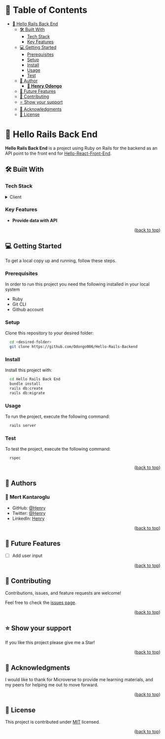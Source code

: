 # 📗 Table of Contents

- [📖 Hello Rails Back End ](#-hello-rails-back-end-)
  - [🛠 Built With ](#-built-with-)
    - [Tech Stack ](#tech-stack-)
    - [Key Features ](#key-features-)
  - [💻 Getting Started ](#-getting-started-)
    - [Prerequisites ](#prerequisites-)
    - [Setup ](#setup-)
    - [Install ](#install-)
    - [Usage ](#usage-)
    - [Test ](#test-)
  - [👥 Author ](#-author-)
    - [👤 **Henry Odongo**](#-henry-odongo)
  - [🔭 Future Features ](#-future-features-)
  - [🤝 Contributing ](#-contributing-)
  - [⭐️ Show your support ](#️-show-your-support-)
  - [🙏 Acknowledgments ](#-acknowledgments-)
  - [📝 License ](#-license-)

<!-- PROJECT DESCRIPTION -->

# 📖 Hello Rails Back End <a name="about-project"></a>

**Hello Rails Back End** is a project using Ruby on Rails for the backend as an API point to the front end for [Hello-React-Front-End](https://github.com/Odongo006/Hello-Rails-frontend).

## 🛠 Built With <a name="built-with"></a>

### Tech Stack <a name="tech-stack"></a>

<details>
  <summary>Client</summary>
  <ul>
    <li>Ruby on Rails</li>
    <li>PostgreSQL</li>
  </ul>
</details>

<!-- Features -->

### Key Features <a name="key-features"></a>

- **Provide data with API**

<p align="right">(<a href="#readme-top">back to top</a>)</p>

<!-- GETTING STARTED -->

## 💻 Getting Started <a name="getting-started"></a>

To get a local copy up and running, follow these steps.

### Prerequisites <a name="prerequisites"></a>

In order to run this project you need the following installed in your local system

- Ruby
- Git CLI
- Github account

### Setup <a name="setup"></a>

Clone this repository to your desired folder:

```sh
  cd <desired-folder>
  git clone https://github.com/Odongo006/Hello-Rails-Backend
```

### Install <a name="install"></a>

Install this project with:

```sh
  cd Hello Rails Back End
  bundle install
  rails db:create
  rails db:migrate
```

### Usage <a name="usage"></a>

To run the project, execute the following command:

```sh
  rails server
```

### Test <a name="test"></a>

To test the project, execute the following command:

```sh
  rspec
```

<p align="right">(<a href="#readme-top">back to top</a>)</p>

<!-- AUTHORS -->

## 👥 Authors <a name="authors"></a>

### 👤 **Mert Kantaroglu**

- GitHub: [@Henry](https://github.com/Odongo006/)
- Twitter: [@Henry](https://twitter.com/HenryOdongo007)
- LinkedIn: [Henry](https://www.linkedin.com/in/henry-odongo/)

<p align="right">(<a href="#readme-top">back to top</a>)</p>

<!-- FUTURE FEATURES -->

## 🔭 Future Features <a name="future-features"></a>

- [ ] Add user input

<p align="right">(<a href="#readme-top">back to top</a>)</p>

<!-- CONTRIBUTING -->

## 🤝 Contributing <a name="contributing"></a>

Contributions, issues, and feature requests are welcome!

Feel free to check the [issues page](../../issues/).

<p align="right">(<a href="#readme-top">back to top</a>)</p>

<!-- SUPPORT -->

## ⭐️ Show your support <a name="support"></a>

If you like this project please give me a Star!

<p align="right">(<a href="#readme-top">back to top</a>)</p>

<!-- ACKNOWLEDGEMENTS -->

## 🙏 Acknowledgments <a name="acknowledgements"></a>

I would like to thank for Microverse to provide me learning materials, and my peers for helping me out to move forward.

<p align="right">(<a href="#readme-top">back to top</a>)</p>

<!-- LICENSE -->

## 📝 License <a name="license"></a>

This project is contributed under [MIT](./LICENSE) licensed.

<p align="right">(<a href="#readme-top">back to top</a>)</p>
